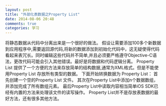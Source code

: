 ```yaml
---
layout: post
title: "外部化表数据之Property List"
date: 2014-08-06 20:48
comments: true
categories: 学习
---
```

将静态数据从代码中分离出来是一个很好的做法。
假设让需要添加100多个新数据到应用程序中,需要返回源代码,将新的数据添加到初始化代码中，这无疑使得代码看起来表冗长。同时编辑这些代码并不简单,并且必须要严格遵守Objective-C语法，更改代码可能会引入其他错误。最好是将数据和代码逻辑分离。
Property List 提供了一个方便的方法来存放简单的结构数据,通常为XML格式。但是不能使用Property List 存放所有类型的数据。
下面开始转换数据为 Property List：
首先创建一个空的Property List 文件。
其次在Property List中添加n个数据数组，并添加完成了所有数组元素。
最后Property List中读取内容相当简单iOS SDK已经有内置的方法来处理该文件的读写操作。
Property List并不是存放表数据的最好方法，还有很多其他方法。